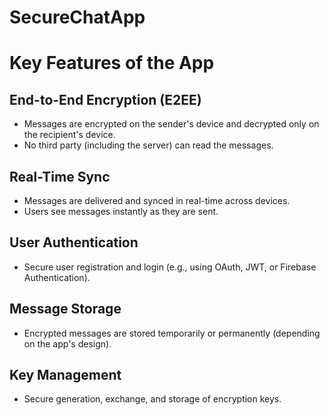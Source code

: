 # SecureChatApp

# Key Features of the App

## End-to-End Encryption (E2EE)
- Messages are encrypted on the sender's device and decrypted only on the recipient's device.
- No third party (including the server) can read the messages.

## Real-Time Sync
- Messages are delivered and synced in real-time across devices.
- Users see messages instantly as they are sent.

## User Authentication
- Secure user registration and login (e.g., using OAuth, JWT, or Firebase Authentication).

## Message Storage
- Encrypted messages are stored temporarily or permanently (depending on the app's design).

## Key Management
- Secure generation, exchange, and storage of encryption keys.
